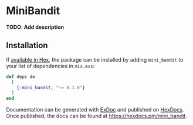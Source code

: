 # MiniBandit

**TODO: Add description**

## Installation

If [available in Hex](https://hex.pm/docs/publish), the package can be installed
by adding `mini_bandit` to your list of dependencies in `mix.exs`:

```elixir
def deps do
  [
    {:mini_bandit, "~> 0.1.0"}
  ]
end
```

Documentation can be generated with [ExDoc](https://github.com/elixir-lang/ex_doc)
and published on [HexDocs](https://hexdocs.pm). Once published, the docs can
be found at <https://hexdocs.pm/mini_bandit>.

